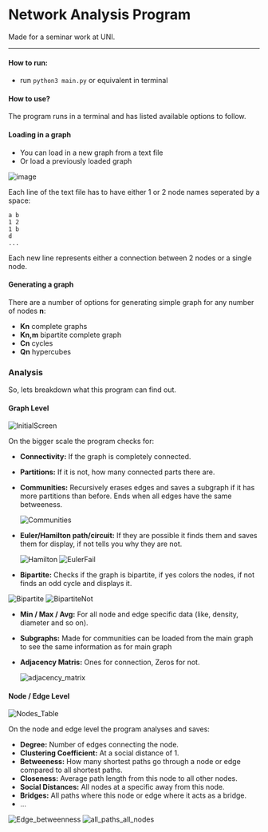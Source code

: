 # Network Analysis Program

Made for a seminar work at UNI.

***

#### How to run:

- run ```python3 main.py``` or equivalent in terminal

#### How to use?

The program runs in a terminal and has listed available options to follow.

#### Loading in a graph

- You can load in a new graph from a text file
- Or load a previously loaded graph

![image](https://github.com/Zvmcevap/NetworkAnalysis/assets/60576794/2b484d09-3d94-4a85-af8c-36afded9151d)


Each line of the text file has to have either 1 or 2 node names seperated by a space:

```
a b
1 2
1 b
d
...
```

Each new line represents either a connection between 2 nodes or a single node.

#### Generating a graph

There are a number of options for generating simple graph for any number of nodes **n**:

- **Kn** complete graphs
- **Kn,m** bipartite complete graph
- **Cn** cycles
- **Qn** hypercubes

### Analysis

So, lets breakdown what this program can find out.

#### Graph Level

  ![InitialScreen](https://github.com/Zvmcevap/NetworkAnalysis/assets/60576794/b0f8ae67-15ce-4f92-8fba-e66164a20e96)

On the bigger scale the program checks for:

- **Connectivity:** If the graph is completely connected.
- **Partitions:** If it is not, how many connected parts there are.
- **Communities:** Recursively erases edges and saves a subgraph if it has more partitions than before. Ends when all
  edges have the same betweeness.

  ![Communities](https://github.com/Zvmcevap/NetworkAnalysis/assets/60576794/29079528-8b5a-458a-ae72-1a5162f28f61)  
  
- **Euler/Hamilton path/circuit:** If they are possible it finds them and saves them for display, if not tells you
  why they are not.
  
  ![Hamilton](https://github.com/Zvmcevap/NetworkAnalysis/assets/60576794/8486ab38-780a-4b63-87ad-86efebcd9028)
  ![EulerFail](https://github.com/Zvmcevap/NetworkAnalysis/assets/60576794/ce25a6f3-5813-4aea-87dd-97927b194b61)
  

- **Bipartite:** Checks if the graph is bipartite, if yes colors the nodes, if not finds an odd cycle and displays it.

![Bipartite](https://github.com/Zvmcevap/NetworkAnalysis/assets/60576794/06f1d56f-728f-4a15-ab40-75d28eccdad3)
![BipartiteNot](https://github.com/Zvmcevap/NetworkAnalysis/assets/60576794/5460cac0-20c3-4985-a5df-ae4536ac0bbe)

- **Min / Max / Avg:** For all node and edge specific data (like, density, diameter and so on).
- **Subgraphs:** Made for communities can be loaded from the main graph to see the same information as for main graph
- **Adjacency Matris:** Ones for connection, Zeros for not.

  ![adjacency_matrix](https://github.com/Zvmcevap/NetworkAnalysis/assets/60576794/f609abc0-9ff1-4d1a-bb05-89f98065e9e1)


#### Node / Edge Level

![Nodes_Table](https://github.com/Zvmcevap/NetworkAnalysis/assets/60576794/017dc6e3-c0d5-45f2-ba10-ef63bcfcb446)

On the node and edge level the program analyses and saves:

- **Degree:** Number of edges connecting the node.
- **Clustering Coefficient:** At a social distance of 1.
- **Betweeness:** How many shortest paths go through a node or edge compared to all shortest paths.
- **Closeness:** Average path length from this node to all other nodes.
- **Social Distances:** All nodes at a specific away from this node.
- **Bridges:** All paths where this node or edge where it acts as a bridge.
- ...

![Edge_betweenness](https://github.com/Zvmcevap/NetworkAnalysis/assets/60576794/df2db5c9-7061-4e6c-9642-c5f861d15ed3)
![all_paths_all_nodes](https://github.com/Zvmcevap/NetworkAnalysis/assets/60576794/af6d0572-ce5d-40d8-818f-80312c6c8487)


